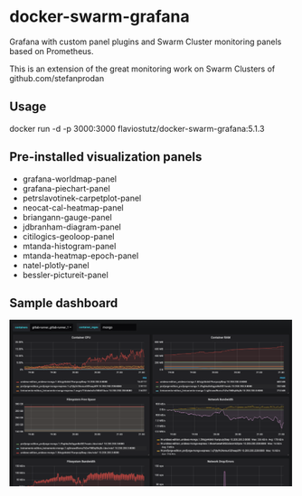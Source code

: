 # docker-swarm-grafana
Grafana with custom panel plugins and Swarm Cluster monitoring panels based on Prometheus.

This is an extension of the great monitoring work on Swarm Clusters of github.com/stefanprodan

## Usage
docker run -d -p 3000:3000 flaviostutz/docker-swarm-grafana:5.1.3

## Pre-installed visualization panels

* grafana-worldmap-panel
* grafana-piechart-panel
* petrslavotinek-carpetplot-panel
* neocat-cal-heatmap-panel
* briangann-gauge-panel
* jdbranham-diagram-panel
* citilogics-geoloop-panel
* mtanda-histogram-panel
* mtanda-heatmap-epoch-panel
* natel-plotly-panel
* bessler-pictureit-panel

## Sample dashboard

<img src="dashboard1.png" width="500"></img>

